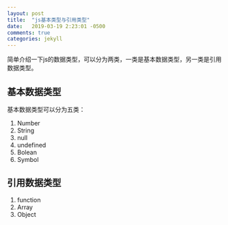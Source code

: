 ```yaml
---
layout: post
title:  "js基本类型与引用类型"
date:   2019-03-19 2:23:01 -0500
comments: true
categories: jekyll
---
```


简单介绍一下js的数据类型，可以分为两类，一类是基本数据类型，另一类是引用数据类型。

## 基本数据类型
基本数据类型可以分为五类：
1. Number
2. String
3. null
4. undefined
5. Bolean
6. Symbol

## 引用数据类型
1. function
2. Array
3. Object